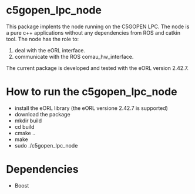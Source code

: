 # c5gopen_lpc_node

This package implents the node running on the C5GOPEN LPC. The node is a pure c++ applications without any dependencies from ROS and catkin tool.
The node has the role to:
1. deal with the eORL interface.
2. communicate with the ROS comau_hw_interface.

The current package is developed and tested with the eORL version 2.42.7.

# How to run the c5gopen_lpc_node
- install the eORL library (the eORL versione 2.42.7 is supported)
- download the package
- mkdir build
- cd build
- cmake ..
- make
- sudo ./c5gopen_lpc_node



# Dependencies
- Boost
